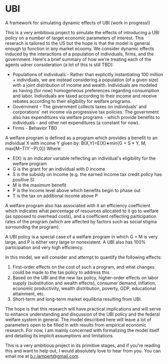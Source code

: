 # UBI
A framework for simulating dynamic effects of UBI (work in progress!)

This is a very ambitious project to simulate the effects of introducing a UBI policy on a number of target economic parameters of interest. This reserach is tailored to the US but the hope is that the model is general enough to function in any market ecoomy. We consider dynamic effects induced by the interactions of a population of individuals, firms, and the government. Here's a brief summary of how we're treating each of the agents udner consideration (a lot of this is still TBD):

* Populations of individuals - Rather than explicitly instantiating 100 million + individuals, we are instead considering a population (of a given size) with a joint distribution of income and wealth. Individuals are modeled as having (for now) homogeneous preferences regarding consumption and labor. Individuals are taxed according to their income and receive rebates according to their eligibility for welfare programs.
* Government - The government collects taxes on individuals' and corporations' net income via progressive tax policies. The government also has expenditures via welfare programs - which provide benefits to individuals - and other net expenditures (a constant for now).
* Firms - Behavior TBD

A welfare program is defined as a program which provides a benefit to an individual X with income Y given by:
B(X,Y)=E(X)∗min{G + S * Y, M, max[M−T(Y −P),0]}
Where:
* E(X) is an indicator variable reflecting an individual's eligibility for the welfare program
* G is the grant for an individual with 0 income
* S is the subsidy on income (e.g. the earned income tax credit policy has positive S)
* M is the maximum benefit
* P is the income level above which benefits begin to phase out
* T is the tax on additional income above P

A welfare program also has associated with it an efficiency coefficient which indicates what percentage of resources allocated to it go to welfare (as opposed to overhead costs), and a coefficient reflecting participation rates of the program (which are affected by factors such as social stigma surrounding the program).

A UBI policy is a special case of a welfare program in which G = M is very large, and P is either very large or nonexistent. A UBI also has 100% participation and very high efficiency.


In this model, we will consider and attempt to quantify the following effects:

1. First-order effects on the cost of such a program, and what changes could be made to the tax policy to address this
2. Based on the UBI and the new tax policy, higher-order effects on labor supply (substitution and wealth effects), consumer demand, inflation, economic productivity, wealth distribution, poverty, GDP, educational attainment, etc.
3. Short-term and long-term market equilibria resulting from UBI.

The hope is that this research will have practical implications and will serve to enhance understanding and discussion of the UBI policy and the federal welfare system in general. The model described here will leave a lot of parameters open to be filled in with results from empirical economic research. For now, I am mainly concerned with formalizing the model itself and detailing its implicit assumptions and limitations.


This is a very ambitious project in its primitive stages, and if you're reading this and want to help out, I would absolutely love to hear from you. You can email me at b.r.lampert@gmail.com.
